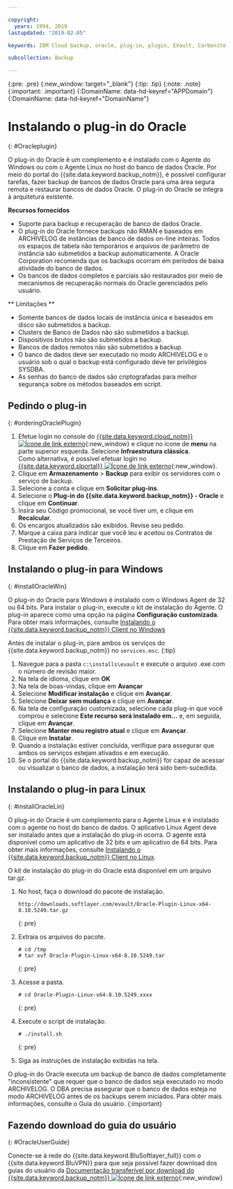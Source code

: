 ```yaml
---

copyright:
  years: 1994, 2019
lastupdated: "2019-02-05"

keywords: IBM Cloud backup, oracle, plug-in, plugin, EVault, Carbonite

subcollection: Backup

---
```

{:pre: .pre}
{:new_window: target="_blank"}
{:tip: .tip}
{:note: .note}
{:important: .important}
{:DomainName: data-hd-keyref="APPDomain"}
{:DomainName: data-hd-keyref="DomainName"}

# Instalando o plug-in do Oracle
{: #Oracleplugin}

O plug-in do Oracle é um complemento e é instalado com o Agente do Windows ou com o Agente Linux no host do banco de dados Oracle. Por meio do portal do {{site.data.keyword.backup_notm}}, é possível configurar tarefas, fazer backup de bancos de dados Oracle para uma área segura remota e restaurar bancos de dados Oracle. O plug-in do Oracle se integra à arquitetura existente.

**Recursos fornecidos**

- Suporte para backup e recuperação de banco de dados Oracle.
- O plug-in do Oracle fornece backups não RMAN e baseados em ARCHIVELOG de
instâncias de banco de dados on-line inteiras. Todos os espaços de tabela não temporários e arquivos de parâmetro de instância são submetidos a backup automaticamente. A Oracle Corporation recomenda que os backups ocorram
em períodos de baixa atividade do banco de dados.
- Os bancos de dados completos e parciais são restaurados por meio de mecanismos de recuperação
normais do Oracle gerenciados pelo usuário.

** Limitações **
- Somente bancos de dados locais de instância única e baseados em disco são submetidos a backup.
- Clusters de Banco de Dados não são submetidos a backup.
- Dispositivos brutos não são submetidos a backup.
- Bancos de dados remotos não são submetidos a backup.
- O banco de dados deve ser executado no modo ARCHIVELOG e o usuário sob o qual o backup está
configurado deve ter privilégios SYSDBA.
- As senhas do banco de dados são criptografadas para melhor segurança sobre os métodos baseados em
script.

## Pedindo o plug-in
{: #orderingOraclePlugin}

1. Efetue login no console do [{{site.data.keyword.cloud_notm}} ![Ícone de link externo](../../icons/launch-glyph.svg "Ícone de link externo")](https://{DomainName}/){:new_window} e clique no ícone de **menu** na parte superior esquerda. Selecione **Infraestrutura clássica**. <br/>
   Como alternativa, é possível efetuar login no [{{site.data.keyword.slportal}} ![Ícone de link externo](../../icons/launch-glyph.svg "Ícone de link externo")](https://control.softlayer.com/){:new_window}.
2. Clique em **Armazenamento** > **Backup** para exibir os
servidores com o serviço de backup.
3. Selecione a conta e clique em **Solicitar plug-ins**.
4. Selecione o **Plug-in do {{site.data.keyword.backup_notm}} - Oracle** e
clique em **Continuar**.
5. Insira seu Código promocional, se você tiver um, e clique em **Recalcular**.
6. Os encargos atualizados são exibidos. Revise seu pedido.
7. Marque a caixa para indicar que você leu e aceitou os Contratos de Prestação de Serviços de Terceiros.
8. Clique em **Fazer pedido**.

## Instalando o plug-in para Windows
{: #installOracleWin}

O plug-in do Oracle para Windows é instalado com o Windows Agent de 32 ou 64 bits. Para instalar o plug-in, execute o kit de instalação do Agente. O plug-in aparece
como uma opção na página **Configuração customizada**. Para obter mais informações, consulte [Instalando o {{site.data.keyword.backup_notm}} Client no Windows](/docs/infrastructure/Backup?topic=Backup-InstallinWindows)

Antes de instalar o plug-in, pare ambos os serviços do {{site.data.keyword.backup_notm}} no `services.msc`.
{:tip}

1. Navegue para a pasta `c:\installs\evault` e execute o arquivo .exe com o número de revisão maior.
2. Na tela de idioma, clique em **OK**
3. Na tela de boas-vindas, clique em **Avançar**
4. Selecione **Modificar instalação** e clique em **Avançar**.
5. Selecione **Deixar sem mudança** e clique em **Avançar**.
6. Na tela de configuração customizada, selecione cada plug-in que você comprou e selecione **Este recurso será instalado em...** e, em seguida, clique em **Avançar**.
7. Selecione **Manter meu registro atual** e clique em **Avançar**.
8. Clique em **Instalar**.
9. Quando a instalação estiver concluída, verifique para assegurar que ambos os serviços estejam ativados e em execução.
10. Se o portal do {{site.data.keyword.backup_notm}} for capaz de acessar ou visualizar o banco de dados, a instalação terá sido bem-sucedida.

## Instalando o plug-in para Linux
{: #installOracleLin}

O plug-in do Oracle é um complemento para o Agente Linux e é instalado com o agente no host do banco de dados. O aplicativo Linux Agent deve ser instalado antes que a instalação do plug-in ocorra. O agente está disponível como um aplicativo de 32 bits e um aplicativo de 64 bits. Para obter mais informações, consulte [Instalando o {{site.data.keyword.backup_notm}} Client no Linux](/docs/infrastructure/Backup?topic=Backup-InstallinLinux).

O kit de instalação do plug-in do Oracle está disponível em um arquivo tar.gz.

1. No host, faça o download do pacote de instalação.
   ```
   http://downloads.softlayer.com/evault/Oracle-Plugin-Linux-x64-8.10.5249.tar.gz
   ```
   {: pre}

2. Extraia os arquivos do pacote.
   ```
   # cd /tmp
   # tar xvf Oracle-Plugin-Linux-x64-8.10.5249.tar
   ```
   {: pre}

3. Acesse a pasta.
   ```
   # cd Oracle-Plugin-Linux-x64-8.10.5249.xxxx
   ```
   {: pre}

4. Execute o script de instalação.
   ```
   # ./install.sh
   ```
   {: pre}

5. Siga as instruções de instalação exibidas na tela.

O plug-in do Oracle executa um backup de banco de dados completamente "inconsistente" que requer que o banco de dados seja executado no modo ARCHIVELOG. O DBA precisa assegurar que o banco de dados esteja no modo ARCHIVELOG antes de os backups serem iniciados. Para obter mais informações, consulte o Guia do usuário.
{:important}


## Fazendo download do guia do usuário
{: #OracleUserGuide}

Conecte-se à rede do {{site.data.keyword.BluSoftlayer_full}} com o {{site.data.keyword.BluVPN}} para que seja possível fazer download dos guias do usuário da [Documentação transferível por download do {{site.data.keyword.backup_notm}} ![Ícone de link externo](../../icons/launch-glyph.svg "Ícone de link externo")](http://downloads.service.softlayer.com/evault/Documentation/){:new_window}
